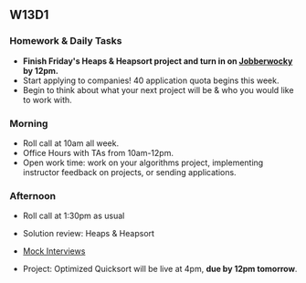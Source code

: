## W13D1

### Homework & Daily Tasks

* **Finish Friday's Heaps & Heapsort project and turn in on [Jobberwocky][Jobberwocky] by 12pm.**
* Start applying to companies!  40 application quota begins this week.
* Begin to think about what your next project will be & who you would like to work with.

### Morning

* Roll call at 10am all week.
* Office Hours with TAs from 10am-12pm.
* Open work time: work on your algorithms project, implementing instructor feedback on projects, or sending applications.

### Afternoon

* Roll call at 1:30pm as usual
* Solution review: Heaps & Heapsort
* [Mock Interviews][pair-boarding-index]

* Project: Optimized Quicksort will be live at 4pm, **due by 12pm tomorrow**.


<!-- LINKS -->

<!-- Internal Resources -->
[Jobberwocky]: http://progress.appacademy.io/jobberwocky
[calendar]: https://calendar.google.com/calendar/embed?src=appacademy.io_r61pl5c3vl1vatl28hquvhtf4o%40group.calendar.google.com&ctz=America/Los_Angeles

<!-- Technical Interview Resources -->
[pair-boarding-index]: ../technical-skills/whiteboarding/index.md#d10
